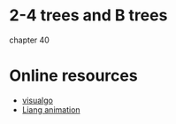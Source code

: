 # 2-4 trees and B trees
chapter 40


# Online resources
- [visualgo](https://visualgo.net/)
- [Liang animation](https://liveexample.pearsoncmg.com/liang/animation/animation.html)